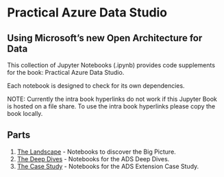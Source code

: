 # Practical Azure Data Studio
## Using Microsoft’s new Open Architecture for Data

This collection of Jupyter Notebooks (.ipynb) provides code supplements for the book: Practical Azure Data Studio.

Each notebook is designed to check for its own dependencies.

NOTE: Currently the intra book hyperlinks do not work if this Jupyter Book is hosted on a file share. To use the intra book hyperlinks please copy the book locally.

## Parts

1. [The Landscape](landscape/readme.md) - Notebooks to discover the Big Picture.
1. [The Deep Dives](deep_dive/readme.md) - Notebooks for the ADS Deep Dives.
1. [The Case Study](case_study/readme.md) - Notebooks for the ADS Extension Case Study.

